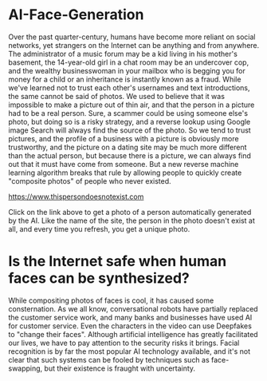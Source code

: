 # AI-Face-Generation

Over the past quarter-century, humans have become more reliant on social networks, yet strangers on the Internet can be anything and from anywhere. The administrator of a music forum may be a kid living in his mother's basement, the 14-year-old girl in a chat room may be an undercover cop, and the wealthy businesswoman in your mailbox who is begging you for money for a child or an inheritance is instantly known as a fraud. While we've learned not to trust each other's usernames and text introductions, the same cannot be said of photos. We used to believe that it was impossible to make a picture out of thin air, and that the person in a picture had to be a real person. Sure, a scammer could be using someone else's photo, but doing so is a risky strategy, and a reverse lookup using Google image Search will always find the source of the photo. So we tend to trust pictures, and the profile of a business with a picture is obviously more trustworthy, and the picture on a dating site may be much more different than the actual person, but because there is a picture, we can always find out that it must have come from someone. But a new reverse machine learning algorithm breaks that rule by allowing people to quickly create "composite photos" of people who never existed.

https://www.thispersondoesnotexist.com

Click on the link above to get a photo of a person automatically generated by the AI. Like the name of the site, the person in the photo doesn't exist at all, and every time you refresh, you get a unique photo.

# Is the Internet safe when human faces can be synthesized?

While compositing photos of faces is cool, it has caused some consternation. As we all know, conversational robots have partially replaced the customer service work, and many banks and businesses have used AI for customer service. Even the characters in the video can use Deepfakes to "change their faces". Although artificial intelligence has greatly facilitated our lives, we have to pay attention to the security risks it brings. Facial recognition is by far the most popular AI technology available, and it's not clear that such systems can be fooled by techniques such as face-swapping, but their existence is fraught with uncertainty.
